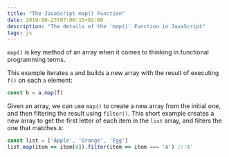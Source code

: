 ```yaml
---
title: "The JavaScript map() Function"
date: 2019-06-23T07:00:15+02:00
description: "The details of the `map()` Function in JavaScript"
tags: js
---
```


`map()` is key method of an array when it comes to thinking in functional programming terms.

This example iterates `a` and builds a new array with the result of executing `f()` on each `a` element:

```js
const b = a.map(f)
```

Given an array, we can use `map()` to create a new array from the initial one, and then filtering the result using `filter()`. This short example creates a new array to get the first letter of each item in the `list` array, and filters the one that matches `A`:

```js
const list = ['Apple', 'Orange', 'Egg']
list.map(item => item[0]).filter(item => item === 'A') //'A'
```